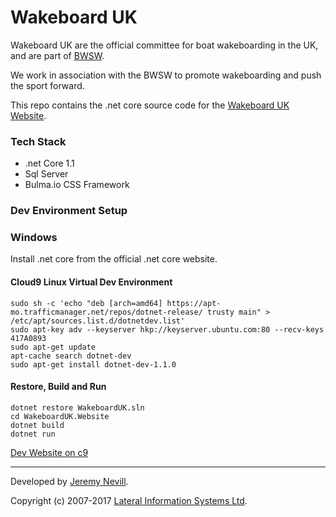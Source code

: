 # Wakeboard UK

Wakeboard UK are the official committee for boat wakeboarding in the UK, and are part
of [BWSW](http://www.britishwaterski.org.uk).

We work in association with the BWSW to promote wakeboarding and push the sport forward.

This repo contains the .net core source code for the [Wakeboard UK Website](http://www.wakeboard.co.uk).

### Tech Stack

* .net Core 1.1
* Sql Server
* Bulma.io CSS Framework

### Dev Environment Setup

### Windows

Install .net core from the official .net core website.


#### Cloud9 Linux Virtual Dev Environment

```
sudo sh -c 'echo "deb [arch=amd64] https://apt-mo.trafficmanager.net/repos/dotnet-release/ trusty main" > /etc/apt/sources.list.d/dotnetdev.list'
sudo apt-key adv --keyserver hkp://keyserver.ubuntu.com:80 --recv-keys 417A0893
sudo apt-get update
apt-cache search dotnet-dev
sudo apt-get install dotnet-dev-1.1.0
```



#### Restore, Build and Run

```
dotnet restore WakeboardUK.sln
cd WakeboardUK.Website
dotnet build
dotnet run
```

[Dev Website on c9](https://wakeboarduk2018-jeremynevill.c9users.io/)

***

Developed by [Jeremy Nevill](http://www.nevill.net).

Copyright (c) 2007-2017 [Lateral Information Systems Ltd](http://www.lisys.com).

